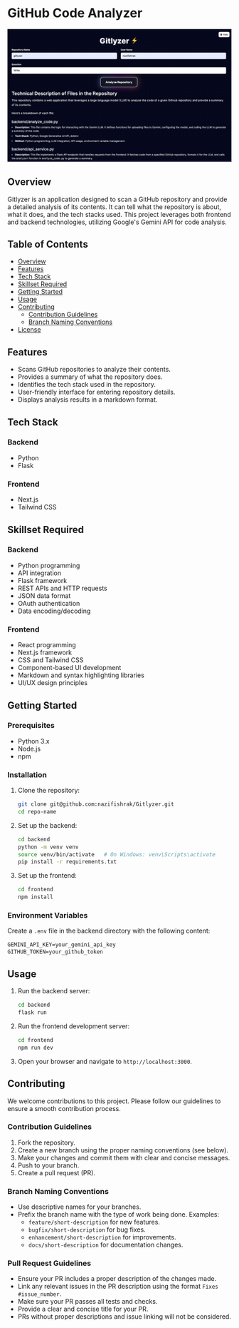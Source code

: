 # GitHub Code Analyzer
![alt text](image.png)
## Overview

Gitlyzer is an application designed to scan a GitHub repository and provide a detailed analysis of its contents. It can tell what the repository is about, what it does, and the tech stacks used. This project leverages both frontend and backend technologies, utilizing Google's Gemini API for code analysis.

## Table of Contents

- [Overview](#overview)
- [Features](#features)
- [Tech Stack](#tech-stack)
- [Skillset Required](#skillset-required)
- [Getting Started](#getting-started)
- [Usage](#usage)
- [Contributing](#contributing)
  - [Contribution Guidelines](#contribution-guidelines)
  - [Branch Naming Conventions](#branch-naming-conventions)
- [License](#license)

## Features

- Scans GitHub repositories to analyze their contents.
- Provides a summary of what the repository does.
- Identifies the tech stack used in the repository.
- User-friendly interface for entering repository details.
- Displays analysis results in a markdown format.

## Tech Stack

### Backend

- Python
- Flask


### Frontend

- Next.js
- Tailwind CSS


## Skillset Required

### Backend

- Python programming
- API integration
- Flask framework
- REST APIs and HTTP requests
- JSON data format
- OAuth authentication
- Data encoding/decoding

### Frontend

- React programming
- Next.js framework
- CSS and Tailwind CSS
- Component-based UI development
- Markdown and syntax highlighting libraries
- UI/UX design principles

## Getting Started

### Prerequisites

- Python 3.x
- Node.js
- npm

### Installation

1. Clone the repository:
   ```bash
   git clone git@github.com:nazifishrak/Gitlyzer.git
   cd repo-name
   ```

2. Set up the backend:
   ```bash
   cd backend
   python -m venv venv
   source venv/bin/activate   # On Windows: venv\Scripts\activate
   pip install -r requirements.txt
   ```

3. Set up the frontend:
   ```bash
   cd frontend
   npm install
   ```

### Environment Variables

Create a `.env` file in the backend directory with the following content:

```
GEMINI_API_KEY=your_gemini_api_key
GITHUB_TOKEN=your_github_token
```

## Usage

1. Run the backend server:
   ```bash
   cd backend
   flask run
   ```

2. Run the frontend development server:
   ```bash
   cd frontend
   npm run dev
   ```

3. Open your browser and navigate to `http://localhost:3000`.

## Contributing

We welcome contributions to this project. Please follow our guidelines to ensure a smooth contribution process.

### Contribution Guidelines

1. Fork the repository.
2. Create a new branch using the proper naming conventions (see below).
3. Make your changes and commit them with clear and concise messages.
4. Push to your branch.
5. Create a pull request (PR).

### Branch Naming Conventions

- Use descriptive names for your branches.
- Prefix the branch name with the type of work being done. Examples:
  - `feature/short-description` for new features.
  - `bugfix/short-description` for bug fixes.
  - `enhancement/short-description` for improvements.
  - `docs/short-description` for documentation changes.

### Pull Request Guidelines

- Ensure your PR includes a proper description of the changes made.
- Link any relevant issues in the PR description using the format `Fixes #issue_number`.
- Make sure your PR passes all tests and checks.
- Provide a clear and concise title for your PR.
- PRs without proper descriptions and issue linking will not be considered.
